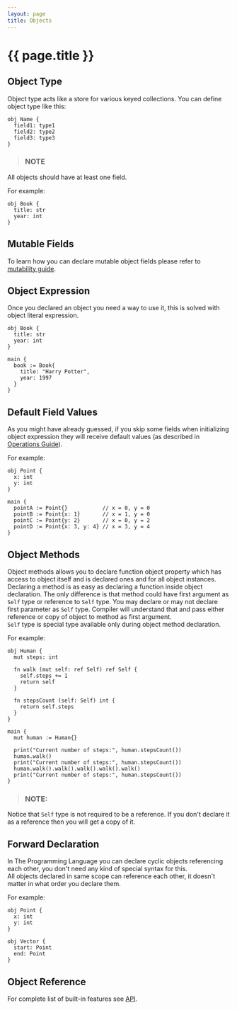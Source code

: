```yaml
---
layout: page
title: Objects
---
```


# {{ page.title }}

## Object Type
Object type acts like a store for various keyed collections. You can define
object type like this:

```the
obj Name {
  field1: type1
  field2: type2
  field3: type3
}
```

> ### NOTE
  All objects should have at least one field.

For example:

```the
obj Book {
  title: str
  year: int
}
```

## Mutable Fields
To learn how you can declare mutable object fields please refer to
[mutability guide](/guides/mutability.html#object-fields).

## Object Expression
Once you declared an object you need a way to use it, this is solved with
object literal expression.

```the
obj Book {
  title: str
  year: int
}

main {
  book := Book{
    title: "Harry Potter",
    year: 1997
  }
}
```

## Default Field Values
As you might have already guessed, if you skip some fields when initializing
object expression they will receive default values (as described in
[Operations Guide](/guides/operations.html#variable-declaration)).

For example:

```the
obj Point {
  x: int
  y: int
}

main {
  pointA := Point{}           // x = 0, y = 0
  pointB := Point{x: 1}       // x = 1, y = 0
  pointC := Point{y: 2}       // x = 0, y = 2
  pointD := Point{x: 3, y: 4} // x = 3, y = 4
}
```

## Object Methods
Object methods allows you to declare function object property which has access
to object itself and is declared ones and for all object instances. \
Declaring a method is as easy as declaring a function inside object
declaration. The only difference is that method could have first argument as
`Self` type or reference to `Self` type. You may declare or may not declare
first parameter as `Self` type. Compiler will understand that and pass either
reference or copy of object to method as first argument. \
`Self` type is special type available only during object method declaration.

For example:

```the
obj Human {
  mut steps: int

  fn walk (mut self: ref Self) ref Self {
    self.steps += 1
    return self
  }

  fn stepsCount (self: Self) int {
    return self.steps
  }
}

main {
  mut human := Human{}

  print("Current number of steps:", human.stepsCount())
  human.walk()
  print("Current number of steps:", human.stepsCount())
  human.walk().walk().walk().walk().walk()
  print("Current number of steps:", human.stepsCount())
}
```

> ### NOTE:
  Notice that `Self` type is not required to be a reference. If you don't
  declare it as a reference then you will get a copy of it.

## Forward Declaration
In The Programming Language you can declare cyclic objects referencing each
other, you don't need any kind of special syntax for this. \
All objects declared in same scope can reference each other, it doesn't
matter in what order you declare them.

For example:

```the
obj Point {
  x: int
  y: int
}

obj Vector {
  start: Point
  end: Point
}
```

## Object Reference
For complete list of built-in features see [API](/api/obj.html).
